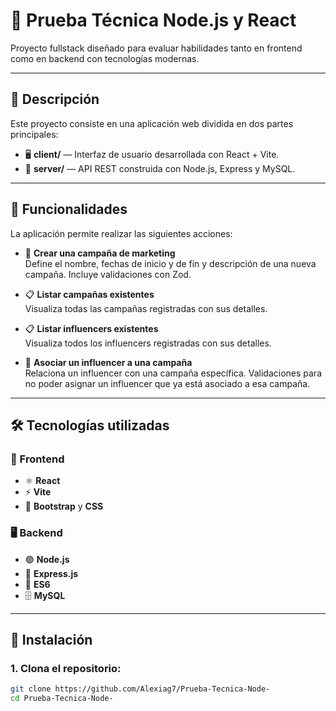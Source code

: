 # 🚀 Prueba Técnica Node.js y React

Proyecto fullstack diseñado para evaluar habilidades tanto en frontend como en backend con tecnologías modernas.

---

## 📖 Descripción

Este proyecto consiste en una aplicación web dividida en dos partes principales:

- 🖥️ **client/** — Interfaz de usuario desarrollada con React + Vite.
- 🔧 **server/** — API REST construida con Node.js, Express y MySQL.

---
## 🧩 Funcionalidades

La aplicación permite realizar las siguientes acciones:

- 📝 **Crear una campaña de marketing**  
  Define el nombre, fechas de inicio y de fin y descripción de una nueva campaña.
  Incluye validaciones con Zod.

- 📋 **Listar campañas existentes**  
  Visualiza todas las campañas registradas con sus detalles.

- 📋 **Listar influencers existentes**  
  Visualiza todos los influencers registradas con sus detalles.

- 🔗 **Asociar un influencer a una campaña**  
  Relaciona un influencer con una campaña específica.
  Validaciones para no poder asignar un influencer que ya está asociado a esa campaña.
  
---

## 🛠️ Tecnologías utilizadas

### 🧩 Frontend

- ⚛️ **React** 
- ⚡ **Vite** 
- 🎨 **Bootstrap** y **CSS**

### 🖥️ Backend

- 🟢 **Node.js** 
- 🚂 **Express.js** 
- 🧠 **ES6** 
- 🗄️ **MySQL** 

---

## 🚀 Instalación

### 1. Clona el repositorio:

```bash
git clone https://github.com/Alexiag7/Prueba-Tecnica-Node-
cd Prueba-Tecnica-Node-
